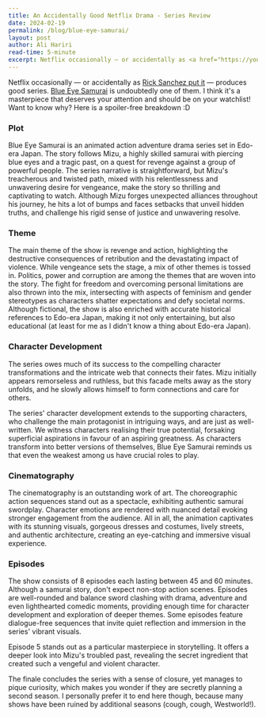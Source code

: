 ```yaml
---
title: An Accidentally Good Netflix Drama - Series Review
date: 2024-02-19 
permalink: /blog/blue-eye-samurai/
layout: post
author: Ali Hariri
read-time: 5-minute
excerpt: Netflix occasionally — or accidentally as <a href="https://youtu.be/ZEt0vZU43h8">Rick Sanchez put it</a> — produces good series. <a href="https://www.imdb.com/title/tt13309742/">Blue Eye Samurai</a> is undoubtedly one of them. I think it's a masterpiece that deserves your attention
---
```


Netflix occasionally — or accidentally as [Rick Sanchez put it](https://youtu.be/ZEt0vZU43h8) — produces good series.
[Blue Eye Samurai](https://www.imdb.com/title/tt13309742/) is undoubtedly one of them.
I think it's a masterpiece that deserves your attention and should be on your watchlist!
Want to know why? Here is a spoiler-free breakdown :D

### Plot
Blue Eye Samurai is an animated action adventure drama series set in Edo-era Japan.
The story follows Mizu, a highly skilled samurai with piercing blue eyes and a tragic past, on a quest for revenge against a group of powerful people.
The series narrative is straightforward, but Mizu's treacherous and twisted path, mixed with his relentlessness and unwavering desire for vengeance, make the story so thrilling and captivating to watch.
Although Mizu forges unexpected alliances throughout his journey, he hits a lot of bumps and faces setbacks that unveil hidden truths, and challenge his rigid sense of justice and unwavering resolve.

### Theme
The main theme of the show is revenge and action, highlighting the destructive consequences of retribution and the devastating impact of violence.
While vengeance sets the stage, a mix of other themes is tossed in.
Politics, power and corruption are among the themes that are woven into the story.
The fight for freedom and overcoming personal limitations are also thrown into the mix, intersecting with aspects of feminism and gender stereotypes as characters shatter expectations and defy societal norms.
Although fictional, the show is also enriched with accurate historical references to Edo-era Japan, making it not only entertaining, but also educational (at least for me as I didn't know a thing about Edo-era Japan).
<!-- While vengeance sets the stage of Blue Eye Samurai, a mix of other flavours is tossed in.-->

### Character Development
The series owes much of its success to the compelling character transformations and the intricate web that connects their fates.
Mizu initially appears remorseless and ruthless, but this facade melts away as the story unfolds, and he slowly allows himself to form connections and care for others.
<!--revealing vulnerability and an inner conflict of trusting others at the expense of being betrayed and hurt.  after years of avoidance.-->
The series' character development extends to the supporting characters, who challenge the main protagonist in intriguing ways, and are just as well-written.
We witness characters realising their true potential, forsaking superficial aspirations in favour of an aspiring greatness.
As characters transform into better versions of themselves, Blue Eye Samurai reminds us that even the weakest among us have crucial roles to play.

### Cinematography
The cinematography is an outstanding work of art.
The choreographic action sequences stand out as a spectacle, exhibiting authentic samurai swordplay.
Character emotions are rendered with nuanced detail evoking stronger engagement from the audience.
All in all, the animation captivates with its stunning visuals, gorgeous dresses and costumes, lively streets, and authentic architecture, creating an eye-catching and immersive visual experience.

### Episodes
The show consists of 8 episodes each lasting between 45 and 60 minutes.
Although a samurai story, don't expect non-stop action scenes.
Episodes are well-rounded and balance sword clashing with drama, adventure and even lighthearted comedic moments, providing enough time for character development and exploration of deeper themes.
Some episodes feature dialogue-free sequences that invite quiet reflection and immersion in the series' vibrant visuals.

Episode 5 stands out as a particular masterpiece in storytelling.
It offers a deeper look into Mizu's troubled past, revealing the secret ingredient that created such a vengeful and violent character.

The finale concludes the series with a sense of closure, yet manages to pique curiosity, which makes you wonder if they are secretly planning a second season.
I personally prefer it to end here though, because many shows have been ruined by additional seasons (cough, cough, Westworld!).
